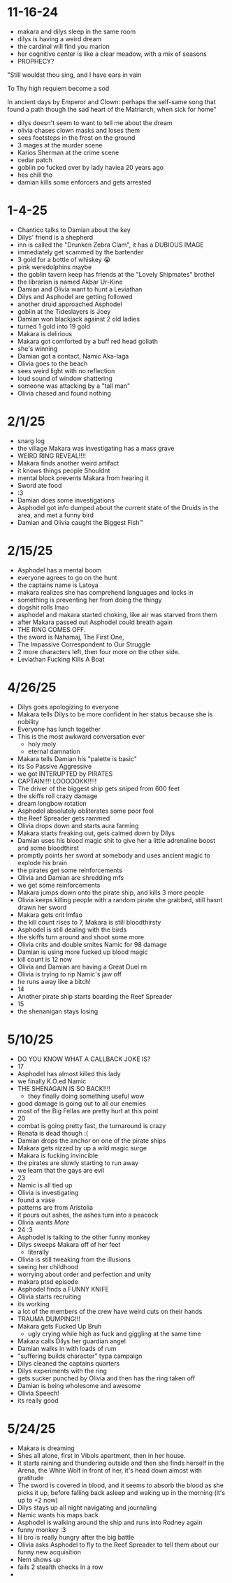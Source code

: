 # 11-16-24
- makara and dilys sleep in the same room
- dilys is having a weird dream
- the cardinal will find you marion
- her cognitive center is like a clear meadow, with a mix of seasons 
- PROPHECY?

"Still wouldst thou sing, and I have ears in vain

To Thy high requiem become a sod 

In ancient days by Emperor and Clown: perhaps the self-same song that found a path though the sad heart of the Matriarch, when sick for home"

- dilys doesn't seem to want to tell me about the dream
- olivia chases clown masks and loses them
- sees footsteps in the frost on the ground
- 3 mages at the murder scene
- Karios Sherman at the crime scene
- cedar patch
- goblin po fucked over by lady haviea 20 years ago
- hes chill tho
- damian kills some enforcers and gets arrested 

# 1-4-25
- Chantico talks to Damian about the key
- Dilys' friend is a shepherd
- inn is called the "Drunken Zebra Clam", it has a DUBIOUS IMAGE
- immediately get scammed by the bartender
- 3 gold for a bottle of whiskey :sob:
- pink weredolphins maybe
- the goblin tavern keep has friends at the "Lovely Shipmates" brothel
- the librarian is named Akbar Ur-Kine
- Damian and Olivia want to hunt a Leviathan
- Dilys and Asphodel are getting followed
- another druid approached Asphodel
- goblin at the Tideslayers is Joey
- Damian won blackjack against 2 old ladies
- turned 1 gold into 19 gold
- Makara is delirious
- Makara got comforted by a buff red head goliath
- she's winning
- Damian got a contact, Namic Aka-laga
- Olivia goes to the beach
- sees weird light with no reflection
- loud sound of window shattering
- someone was attacking by a "tall man"
- Olivia chased and found nothing

# 2/1/25
- snarg log
- the village Makara was investigating has a mass grave
- WEIRD RING REVEAL!!!!
- Makara finds another weird artifact
- it knows things people Shouldnt
- mental block prevents Makara from hearing it
- Sword ate food
- :3
- Damian does some investigations
- Asphodel got info dumped about the current state of the Druids in the area, and met a funny bird
- Damian and Olivia caught the Biggest Fish:tm:

# 2/15/25
- Asphodel has a mental boom
- everyone agrees to go on the hunt
- the captains name is Latoya
- makara realizes she has comprehend languages and locks in
- something is preventing her from doing the thingy
- dogshit rolls lmao
- asphodel and makara started choking, like air was starved from them
- after Makara passed out Asphodel could breath again
- THE RING COMES OFF.
- the sword is Nahamaj, The First One,
- The Impassive Correspondent to Our Struggle
- 2 more characters left, then four more on the other side.
- Leviathan Fucking Kills A Boat

# 4/26/25
- Dilys goes apologizing to everyone
- Makara tells Dilys to be more confident in her status because she is nobility
- Everyone has lunch together
- This is the most awkward conversation ever
	- holy moly
	- eternal damnation
- Makara tells Damian his "palette is basic"
- its So Passive Aggressive
- we got INTERUPTED by PIRATES
- CAPTAIN!!!! LOOOOOKK!!!!!
- The driver of the biggest ship gets sniped from 600 feet
- the skiffs roll crazy damage
- dream longbow rotation
- Asphodel absolutely obliterates some poor fool
- the Reef Spreader gets rammed 
- Olivia drops down and starts aura farming
- Makara starts freaking out, gets calmed down by Dilys
- Damian uses his blood magic shit to give her a little adrenaline boost and some bloodthirst
- promptly points her sword at somebody and uses ancient magic to explode his brain
- the pirates get some reinforcements
- Olivia and Damian are shredding mfs
- we get some reinforcements
- Makara jumps down onto the pirate ship, and kills 3 more people
- Olivia keeps killing people with a random pirate she grabbed, still hasnt drawn her sword
- Makara gets crit lmfao
- the kill count rises to 7, Makara is still bloodthirsty
- Asphodel is still dealing with the birds
- the skiffs turn around and shoot some more
- Olivia crits and double smites Namic for 98 damage
- Damian is using more fucked up blood magic
- kill count is 12 now
- Olivia and Damian are having a Great Duel rn
- Olivia is trying to rip Namic's jaw off
- he runs away like a bitch!
- 14
- Another pirate ship starts boarding the Reef Spreader
- 15
- the shenanigan stays losing

# 5/10/25
- DO YOU KNOW WHAT A CALLBACK JOKE IS?
- 17
- Asphodel has almost killed this lady
- we finally K.O.ed Namic
- THE SHENAGAIN IS SO BACK!!!!
	- they finally doing something useful wow
- good damage is going out to all our enemies
- most of the Big Fellas are pretty hurt at this point
- 20
- combat is going pretty fast, the turnaround is crazy
- Renata is dead though :(
- Damian drops the anchor on one of the pirate ships
- Makara gets rizzed by up a wild magic surge
- Makara is fucking invincible
- the pirates are slowly starting to run away
- we learn that the gays are evil
- 23
- Namic is all tied up
- Olivia is investigating
- found a vase
- patterns are from Aristolia
- it pours out ashes, the ashes turn into a peacock
- Olivia wants *More*
- 24 :3
- Asphodel is talking to the other funny monkey
- Dilys sweeps Makara off of her feet
	- literally
- Olivia is still tweaking from the illusions
- seeing her childhood
- worrying about order and perfection and unity
- makara ptsd episode
- Asphodel finds a FUNNY KNIFE
- Olivia starts recruiting
- its working
- a lot of the members of the crew have weird cuts on their hands
- TRAUMA DUMPING!!!
- Makara gets Fucked Up Bruh 
	- ugly crying while high as fuck and giggling at the same time
- Makara calls Dilys her guardian angel
- Damian walks in with loads of rum
- "suffering builds character" typa campaign
- Dilys cleaned the captains quarters
- Dilys experiments with the ring
- gets sucker punched by Olivia and then has the ring taken off
- Damian is being wholesome and awesome
- Olivia Speech!
- its really good

# 5/24/25
- Makara is dreaming
- Shes all alone, first in Vibols apartment, then in her house.
- It starts raining and thundering outside and then she finds herself in the Arena, the White Wolf in front of her, it's head down almost with gratitude
- The sword is covered in blood, and it seems to absorb the blood as she picks it up, before falling back asleep and waking up in the morning (it's up to +2 now)
- Dilys stays up all night navigating and journaling
- Namic wants his maps back
- Asphodel is walking around the ship and runs into Rodney again
- funny monkey :3
- lil bro is really hungry after the big battle
- Olivia asks Asphodel to fly to the Reef Spreader to tell them about our funny new acquisition
- Nem shows up
- fails 2 stealth checks in a row 
- 